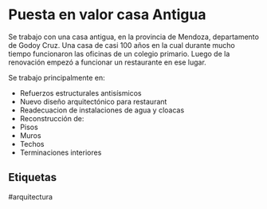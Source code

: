 # Puesta en valor casa Antigua

Se trabajo con una casa antigua, en la provincia de Mendoza, departamento de Godoy Cruz. Una casa de casi 100 años en la cual durante mucho tiempo funcionaron las oficinas de un colegio primario. Luego de la renovación empezó a funcionar un restaurante en ese lugar.

Se trabajo principalmente en:
* Refuerzos estructurales antisísmicos
* Nuevo diseño arquitectónico para restaurant
* Readecuacion de instalaciones de agua y cloacas
* Reconstrucción de:
 * Pisos
 * Muros
 * Techos
 * Terminaciones interiores

## Etiquetas
#arquitectura